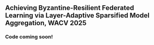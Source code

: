 ## Achieving Byzantine-Resilient Federated Learning via Layer-Adaptive Sparsified Model Aggregation, WACV 2025


### Code coming soon!